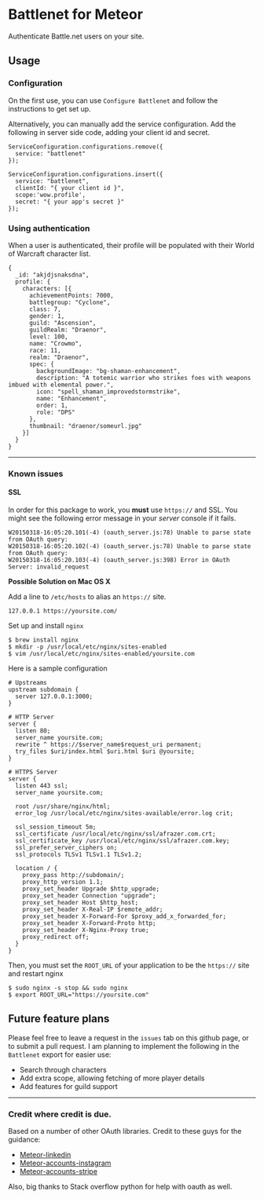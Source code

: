 # Battlenet for Meteor
Authenticate Battle.net users on your site.

## Usage

### Configuration

On the first use, you can use `Configure Battlenet` and follow the instructions to get set up.

Alternatively, you can manually add the service configuration. Add the following in server side code,
adding your client id and secret.

```
ServiceConfiguration.configurations.remove({
  service: "battlenet"
});

ServiceConfiguration.configurations.insert({
  service: "battlenet",
  clientId: "{ your client id }",
  scope:'wow.profile',
  secret: "{ your app's secret }"
});
```


### Using authentication
When a user is authenticated, their profile will be populated with their World of Warcraft character
list.

```
{
  _id: "akjdjsnaksdna",
  profile: {
    characters: [{
      achievementPoints: 7000,
      battlegroup: "Cyclone",
      class: 7,
      gender: 1,
      guild: "Ascension",
      guildRealm: "Draenor",
      level: 100,
      name: "Crowmo",
      race: 11,
      realm: "Draenor",
      spec: {
        backgroundImage: "bg-shaman-enhancement",
        description: "A totemic warrior who strikes foes with weapons imbued with elemental power.",
        icon: "spell_shaman_improvedstormstrike",
        name: "Enhancement",
        order: 1,
        role: "DPS"
      },
      thumbnail: "draenor/someurl.jpg"
    }]
  }
}
```

---

### Known issues

#### SSL
In order for this package to work, you **must** use `https://` and SSL.
You might see the following error message in your _server_ console if it fails.

```
W20150318-16:05:20.101(-4) (oauth_server.js:78) Unable to parse state from OAuth query:
W20150318-16:05:20.102(-4) (oauth_server.js:78) Unable to parse state from OAuth query:
W20150318-16:05:20.103(-4) (oauth_server.js:398) Error in OAuth Server: invalid_request
```

**Possible Solution on Mac OS X**

Add a line to `/etc/hosts` to alias an `https://` site.
```
127.0.0.1 https://yoursite.com/
```

Set up and install `nginx`

```
$ brew install nginx
$ mkdir -p /usr/local/etc/nginx/sites-enabled
$ vim /usr/local/etc/nginx/sites-enabled/yoursite.com
```
Here is a sample configuration
```
# Upstreams
upstream subdomain {
  server 127.0.0.1:3000;
}

# HTTP Server
server {
  listen 80;
  server_name yoursite.com;
  rewrite ^ https://$server_name$request_uri permanent;
  try_files $uri/index.html $uri.html $uri @yoursite;
}

# HTTPS Server
server {
  listen 443 ssl;
  server_name yoursite.com;

  root /usr/share/nginx/html;
  error_log /usr/local/etc/nginx/sites-available/error.log crit;

  ssl_session_timeout 5m;
  ssl_certificate /usr/local/etc/nginx/ssl/afrazer.com.crt;
  ssl_certificate_key /usr/local/etc/nginx/ssl/afrazer.com.key;
  ssl_prefer_server_ciphers on;
  ssl_protocols TLSv1 TLSv1.1 TLSv1.2;

  location / {
    proxy_pass http://subdomain/;
    proxy_http_version 1.1;
    proxy_set_header Upgrade $http_upgrade;
    proxy_set_header Connection "upgrade";
    proxy_set_header Host $http_host;
    proxy_set_header X-Real-IP $remote_addr;
    proxy_set_header X-Forward-For $proxy_add_x_forwarded_for;
    proxy_set_header X-Forward-Proto http;
    proxy_set_header X-Nginx-Proxy true;
    proxy_redirect off;
  }
}
```
Then, you must set the `ROOT_URL` of your application to be the `https://` site and restart nginx

```
$ sudo nginx -s stop && sudo nginx
$ export ROOT_URL="https://yoursite.com"
```

## Future feature plans
Please feel free to leave a request in the `issues` tab on this github page, or to submit a pull request.
I am planning to implement the following in the `Battlenet` export for easier use:

- Search through characters
- Add extra scope, allowing fetching of more player details
- Add features for guild support

---

### Credit where credit is due.
Based on a number of other OAuth libraries. Credit to these guys for the guidance:

- [Meteor-linkedin](https://github.com/yefim/meteor-linkedin)
- [Meteor-accounts-instagram](https://github.com/yubozhao/meteor-accounts-instagram)
- [Meteor-accounts-stripe](https://github.com/khamoud/meteor-accounts-stripe)

Also, big thanks to Stack overflow python for help with oauth as well.
